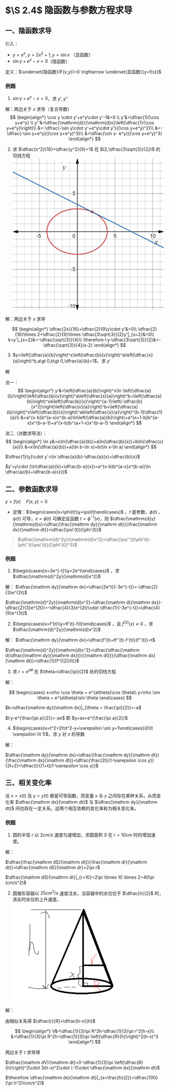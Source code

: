 # $\S 2.4$ 隐函数与参数方程求导
## 一、隐函数求导
引入：
* $y=e^x,y=2x^2+1,y=\sin x$ （显函数）
* $\sin y+e^y-x=0$（隐函数）

定义：$\underset{隐函数}{F(x,y)}=0 \rightarrow \underset{显函数}{y=f(x)}$
### 例题
1. $\sin y+e^y-x=0$，求 $y',y''$

解：两边关于 $x$ 求导（复合导数）
$$
\begin{align*}
\cos y \cdot y'+e^y\cdot y'-1&=0 \\
y'&=\dfrac{1}{\cos y+e^y} \\
y''&=\dfrac{\mathrm{d}}{\mathrm{d}x}\left(\dfrac{1}{\cos y+e^y}\right)\\
&=-\dfrac{-\sin y\cdot y'+e^y\cdot y'}{(\cos y+e^y)^2}\\
&=-\dfrac{-\sin y+e^y}{(\cos y+e^y)^3}\\
&=\dfrac{\sin y- e^y}{(\cos y+e^y)^3}
\end{align*}
$$

2. 求 $\dfrac{x^2}{16}+\dfrac{y^2}{9}=1$ 在 $(2,\dfrac{3\sqrt{3}}{2})$ 的切线方程
![函数图像](../assets/2/24li2.png)

解：两边关于 $x$ 求导

$$
\begin{align*}
\dfrac{2x}{16}+\dfrac{2}{9}y\cdot y'&=0\\
\dfrac{2}{16}\times 2+\dfrac{2}{9}\times \dfrac{3\sqrt{3}}{2}y'|_{x=2}&=0\\
k=y'|_{x=2}&=-\dfrac{\sqrt{3}}{4}\\
\therefore l:y-\dfrac{3\sqrt{3}}{2}&=-\dfrac{\sqrt{3}}{4}(x-2)
\end{align*}
$$

3. $y=\left(\dfrac{a}{b}\right)^x\left(\dfrac{b}{x}\right)^a\left(\dfrac{x}{a}\right)^b,a\gt 0,b\gt 0,\dfrac{a}{b}=1$，求 $y'$

解

法一：
$$
\begin{align*}
y'&=\left(\dfrac{a}{b}\right)^x\ln \left(\dfrac{a}{b}\right)\left(\dfrac{b}{x}\right)^a\left(\dfrac{x}{a}\right)^b+\left(\dfrac{a}{b}\right)^xa\left(\dfrac{b}{x}\right)^{a-1}\left(-\dfrac{b}{x^2}\right)\left(\dfrac{x}{a}\right)^b+\left(\dfrac{a}{b}\right)^x\left(\dfrac{b}{x}\right)^ab\left(\dfrac{x}{a}\right)^{b-1}\dfrac{1}{a}\\
&=a^{x-b}b^{a-x}x^{b-a}\ln\left(\dfrac{a}{b}\right)+a^{x+1-b}b^{a-x}x^{b-a-1}+a^{x-b}b^{a+1-x}x^{b-a-1}
\end{align*}
$$

法二（对数求导法）：
$$
\begin{align*}
\ln y&=x\ln(\dfrac{a}{b})+a\ln(\dfrac{b}{x})+b\ln(\dfrac{x}{a})\\
&=x\ln(\dfrac{a}{b})+a(\ln b-\ln x)+b(\ln x-\ln a)
\end{align*}
$$

$\dfrac{1}{y}\cdot y'=\ln \dfrac{a}{b}-\dfrac{a}{x}+\dfrac{b}{x}$

$y'=y\cdot (\ln\dfrac{a}{b}+\dfrac{b-a}{x})=a^{x-b}b^{a-x}x^{b-a}(\ln \dfrac{a}{b}+\dfrac{b-a}{x})$

## 二、参数函数求导
$y=f(x)\quad F(x,y)=0$

* 定理：$\begin{cases}x=\phi(t)\\y=\psi(t)\end{cases}$ ，$t$ 是参数，$\phi(t)$ 、$\psi(t)$ 可导，$x=\phi(t)$ 可确定反函数 $t=\phi^{-1}(x)$，则 $\dfrac{\mathrm{d}y}{\mathrm{d}x}=\dfrac{\frac{\mathrm dy}{\mathrm dt}}{\frac{\mathrm dx}{\mathrm dt}}=\dfrac{\psi'(t)}{\phi'(t)}$
> $\dfrac{\mathrm{d}^2y}{\mathrm{d}x^2}=\dfrac{\psi''(t)\phi'(t)-\phi''(t)\psi'(t)}{[\phi'(t)]^3}$

### 例题
1. $\begin{cases}x=3e^{-t}\\y=2e^t\end{cases}$ ，求 $\dfrac{\mathrm{d}^2y}{\mathrm{d}x^2}$

解：
$\dfrac{\mathrm dy}{\mathrm dx}=\dfrac{2e^t}{-3e^{-t}}=-\dfrac{2}{3}e^{2t}$

$\dfrac{\mathrm{d}^2y}{\mathrm{d}x^2}=\dfrac{\mathrm d}{\mathrm dx}(-\dfrac{2}{3}e^{2t})=-\dfrac{4}{3}e^{2t}\cdot \dfrac{1}{-3e^{-t}}=\dfrac{4}{9}e^{3t}$

2. $\begin{cases}x=f'(t)\\y=tf'(t)-f(t)\end{cases}$ ，且 $f^{(2)}(x)\ne 0$ ，求 $\dfrac{\mathrm{d}^2y}{\mathrm{d}x^2}$

解：
$\dfrac{\mathrm dy}{\mathrm dx}=\dfrac{f'(t)+tf''(t)-f'(t)}{f''(t)}=t$

$\dfrac{\mathrm{d}^2y}{\mathrm{d}x^2}=\dfrac{\dfrac{\mathrm d(\dfrac{\mathrm dy}{\mathrm dx})}{{\mathrm dt}}}{\dfrac{\mathrm dx}{\mathrm dt}}=\dfrac{1}{f^{(2)}(t)}$

3. 求 $r=e^{a\theta}$ 在 $\theta=\dfrac{\pi}{2}$ 处的切线方程

解：

$$
\begin{cases}
x=\rho \cos \theta = e^{a\theta}\cos \theta\\
y=\rho \sin \theta = e^{a\theta}\sin \theta
\end{cases}
$$

$k=\dfrac{\mathrm dy}{\mathrm dx}|_{\theta = \frac{\pi}{2}}=-a$

$l:y-e^{\frac{\pi a}{2}}=-ax$ 即 $y+ax=e^{\frac{\pi a}{2}}$

4. $\begin{cases}x=t^2+2t\\t^2-y+\varepsilon \sin y=1\end{cases}(0\lt \varepsilon \lt 1)$，求 $y$ 对 $x$ 的导数

解：

$\dfrac{\mathrm dy}{\mathrm dx}=\dfrac{\frac{\mathrm dy}{\mathrm dt}}{\frac{\mathrm dx}{\mathrm dt}}=\dfrac{\frac{2t}{1-\varepsilon \cos y}}{2t+2}=\dfrac{t}{(1+t)(1-\varepsilon \cos y)}$

## 三、相关变化率
设 $x=x(t)$ 及 $y=y(t)$ 都是可导函数，而变量 $x$ 与 $y$ 之间存在某种关系，从而变化率 $\dfrac{\mathrm dx}{\mathrm dt}$ 与 $\dfrac{\mathrm dy}{\mathrm dt}$ 间也存在一定关系。这两个相互依赖的变化率称为相关变化率。
### 例题
1. 圆的半径 $r$ 以 $2cm/s$ 速度匀速增加，求圆面积 $S$ 在 $r=10cm$ 时的增加速度。

解：

$\dfrac{\frac{\mathrm dS}{\mathrm dt}}{\frac{\mathrm dr}{\mathrm dt}}=\dfrac{\mathrm dS}{\mathrm dr}=2\pi r$

$\dfrac{\mathrm dS}{\mathrm dt}|_{r=10}=2\pi \times 10 \times 2=40\pi (cm/s^2)$

2. 圆锥形容器以 $25cm^3/s$ 速度注水，当容器中的水位位于 $\dfrac{h}{2}$ 时，求此时水位的上升速度。
![](../assets/2/24bianhualv.png)

解：

由相似关系得 $\dfrac{r}{R}=\dfrac{h-x}{h}$

$$
\begin{align*}
V&=\dfrac{1}{3}\pi R^2h-\dfrac{1}{3}\pi r^2(h-x)\\
&=\dfrac{1}{3}\pi R^2h-\dfrac{1}{3}\pi \left(\dfrac{R}{h}\right)^2(h-x)^3
\end{align*}
$$

两边关于 $t$ 求导得

$\dfrac{\mathrm dV}{\mathrm dt}=0-\dfrac{1}{3}\pi \left(\dfrac{R}{h}\right)^2\cdot 3(h-x)^2\cdot (-1)\cdot \dfrac{\mathrm dx}{\mathrm dt}$

$\therefore \dfrac{\mathrm dx}{\mathrm dt}|_{x=\frac{h}{2}}=\dfrac{100}{\pi h^2}(cm/s^2)$
